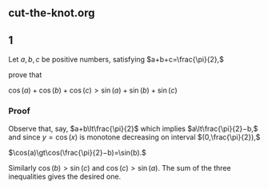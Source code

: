 ## cut-the-knot.org

## 1

Let $a,b,c$ be positive numbers, satisfying $a+b+c=\frac{\pi}{2},$ 

prove that

$\cos(a)+\cos(b)+\cos(c)>\sin(a)+\sin(b)+\sin(c)$

### Proof 

Observe that, say, $a+b\lt\frac{\pi}{2}$ which implies $a\lt\frac{\pi}{2}−b,$ and since $y=\cos(x)$ is monotone 
decreasing on interval $(0,\frac{\pi}{2}),$

$\cos(a)\gt\cos(\frac{\pi}{2}−b)=\sin(b).$

Similarly $\cos(b)\gt\sin(c)$ and $\cos(c)\gt\sin(a).$ The sum of the three inequalities gives the desired one.
